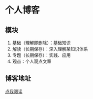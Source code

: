 # 个人博客

## 模块

1. 基础（理解即删除）：基础知识
2. 解读（长期保存）：深入理解某知识体系
3. 专题（长期保存）：实践、应用
4. 观点：个人观点文章

## 博客地址

[点我阅读](./_book/index.html)


